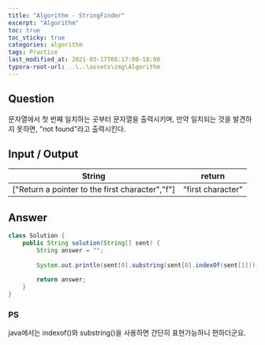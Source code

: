 ```yaml
---
title: "Algorithm - StringFinder"
excerpt: "Algorithm"
toc: true
toc_sticky: true
categories: algorithm
tags: Practice
last_modified_at: 2021-03-17T08:17:00-18:00
typora-root-url: ..\..\assets\img\Algorithm
---
```


## Question
문자열에서 첫 번째 일치하는 곳부터 문자열을 출력시키며, 만약 일치되는 것을
발견하지 못하면, "not found"라고 출력시킨다.



## Input / Output

| String                                          | return            |
| ----------------------------------------------- | ----------------- |
| ["Return a pointer to the first character","f"] | "first character" |



## Answer

```java
class Solution {
    public String solution(String[] sent) {
      	String answer = "";
      	
      	System.out.println(sent[0].substring(sent[0].indexOf(sent[1])));
      	
        return answer;
    }
}
```

### PS

java에서는 indexof()와 substring()을 사용하면 간단히 표현가능하니 편하더군요.

